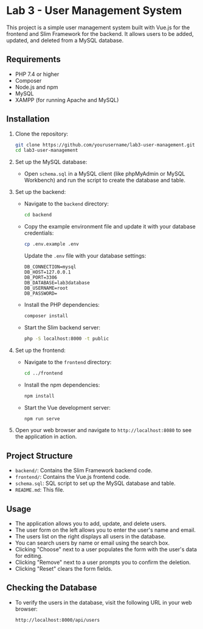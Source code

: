 # Lab 3 - User Management System

This project is a simple user management system built with Vue.js for the frontend and Slim Framework for the backend. It allows users to be added, updated, and deleted from a MySQL database.

## Requirements

- PHP 7.4 or higher
- Composer
- Node.js and npm
- MySQL
- XAMPP (for running Apache and MySQL)

## Installation

1. Clone the repository:

    ```sh
    git clone https://github.com/yourusername/lab3-user-management.git
    cd lab3-user-management
    ```

2. Set up the MySQL database:

   - Open `schema.sql` in a MySQL client (like phpMyAdmin or MySQL Workbench) and run the script to create the database and table.

3. Set up the backend:

   - Navigate to the `backend` directory:

     ```sh
     cd backend
     ```

   - Copy the example environment file and update it with your database credentials:

     ```sh
     cp .env.example .env
     ```

     Update the `.env` file with your database settings:

     ```env
     DB_CONNECTION=mysql
     DB_HOST=127.0.0.1
     DB_PORT=3306
     DB_DATABASE=lab3database
     DB_USERNAME=root
     DB_PASSWORD=
     ```

   - Install the PHP dependencies:

     ```sh
     composer install
     ```

   - Start the Slim backend server:

     ```sh
     php -S localhost:8000 -t public
     ```

4. Set up the frontend:

   - Navigate to the `frontend` directory:

     ```sh
     cd ../frontend
     ```

   - Install the npm dependencies:

     ```sh
     npm install
     ```

   - Start the Vue development server:

     ```sh
     npm run serve
     ```

5. Open your web browser and navigate to `http://localhost:8080` to see the application in action.

## Project Structure

- `backend/`: Contains the Slim Framework backend code.
- `frontend/`: Contains the Vue.js frontend code.
- `schema.sql`: SQL script to set up the MySQL database and table.
- `README.md`: This file.

## Usage

- The application allows you to add, update, and delete users.
- The user form on the left allows you to enter the user's name and email.
- The users list on the right displays all users in the database.
- You can search users by name or email using the search box.
- Clicking "Choose" next to a user populates the form with the user's data for editing.
- Clicking "Remove" next to a user prompts you to confirm the deletion.
- Clicking "Reset" clears the form fields.

## Checking the Database

- To verify the users in the database, visit the following URL in your web browser:

  ```sh
  http://localhost:8000/api/users
